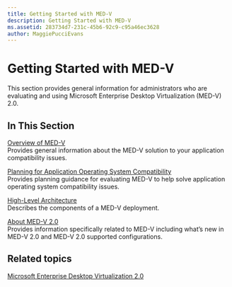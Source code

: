 ```yaml
---
title: Getting Started with MED-V
description: Getting Started with MED-V
ms.assetid: 283734d7-231c-45b6-92c9-c95a46ec3628
author: MaggiePucciEvans
---
```


# Getting Started with MED-V


This section provides general information for administrators who are evaluating and using Microsoft Enterprise Desktop Virtualization (MED-V) 2.0.

## In This Section


<a href="" id="overview-of-med-v"></a>[Overview of MED-V](overview-of-med-vmedv2.md)  
Provides general information about the MED-V solution to your application compatibility issues.

<a href="" id="planning-for-application-operating-system-compatibility"></a>[Planning for Application Operating System Compatibility](planning-for-application-operating-system-compatibility.md)  
Provides planning guidance for evaluating MED-V to help solve application operating system compatibility issues.

<a href="" id="high-level-architecture"></a>[High-Level Architecture](high-level-architecturemedv2.md)  
Describes the components of a MED-V deployment.

<a href="" id="about-med-v-2-0"></a>[About MED-V 2.0](about-med-v-20.md)  
Provides information specifically related to MED-V including what’s new in MED-V 2.0 and MED-V 2.0 supported configurations.

## Related topics


[Microsoft Enterprise Desktop Virtualization 2.0](index.md)

 

 





